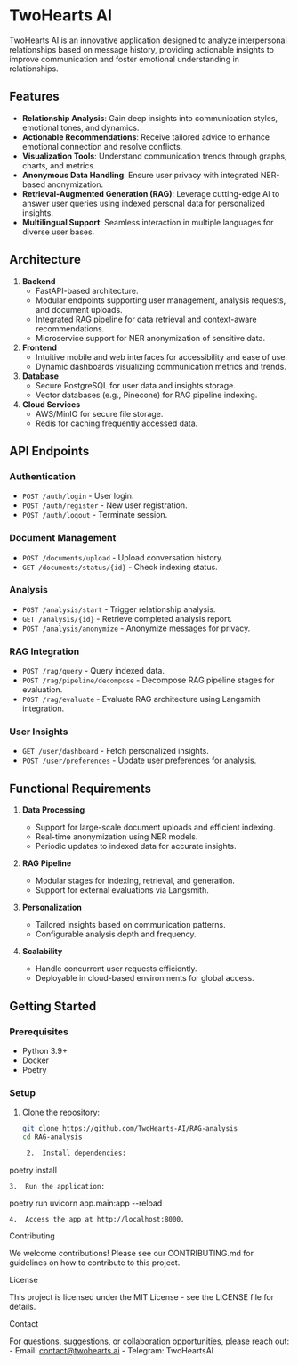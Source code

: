 # TwoHearts AI

TwoHearts AI is an innovative application designed to analyze interpersonal relationships based on message history, providing actionable insights to improve communication and foster emotional understanding in relationships.

## Features

- **Relationship Analysis**: Gain deep insights into communication styles, emotional tones, and dynamics.
- **Actionable Recommendations**: Receive tailored advice to enhance emotional connection and resolve conflicts.
- **Visualization Tools**: Understand communication trends through graphs, charts, and metrics.
- **Anonymous Data Handling**: Ensure user privacy with integrated NER-based anonymization.
- **Retrieval-Augmented Generation (RAG)**: Leverage cutting-edge AI to answer user queries using indexed personal data for personalized insights.
- **Multilingual Support**: Seamless interaction in multiple languages for diverse user bases.

## Architecture

1. **Backend**
   - FastAPI-based architecture.
   - Modular endpoints supporting user management, analysis requests, and document uploads.
   - Integrated RAG pipeline for data retrieval and context-aware recommendations.
   - Microservice support for NER anonymization of sensitive data.
2. **Frontend**
   - Intuitive mobile and web interfaces for accessibility and ease of use.
   - Dynamic dashboards visualizing communication metrics and trends.
3. **Database**
   - Secure PostgreSQL for user data and insights storage.
   - Vector databases (e.g., Pinecone) for RAG pipeline indexing.
4. **Cloud Services**
   - AWS/MinIO for secure file storage.
   - Redis for caching frequently accessed data.

## API Endpoints

### Authentication
- `POST /auth/login` - User login.
- `POST /auth/register` - New user registration.
- `POST /auth/logout` - Terminate session.

### Document Management
- `POST /documents/upload` - Upload conversation history.
- `GET /documents/status/{id}` - Check indexing status.

### Analysis
- `POST /analysis/start` - Trigger relationship analysis.
- `GET /analysis/{id}` - Retrieve completed analysis report.
- `POST /analysis/anonymize` - Anonymize messages for privacy.

### RAG Integration
- `POST /rag/query` - Query indexed data.
- `POST /rag/pipeline/decompose` - Decompose RAG pipeline stages for evaluation.
- `POST /rag/evaluate` - Evaluate RAG architecture using Langsmith integration.

### User Insights
- `GET /user/dashboard` - Fetch personalized insights.
- `POST /user/preferences` - Update user preferences for analysis.

## Functional Requirements

1. **Data Processing**
   - Support for large-scale document uploads and efficient indexing.
   - Real-time anonymization using NER models.
   - Periodic updates to indexed data for accurate insights.

2. **RAG Pipeline**
   - Modular stages for indexing, retrieval, and generation.
   - Support for external evaluations via Langsmith.

3. **Personalization**
   - Tailored insights based on communication patterns.
   - Configurable analysis depth and frequency.

4. **Scalability**
   - Handle concurrent user requests efficiently.
   - Deployable in cloud-based environments for global access.

## Getting Started

### Prerequisites
- Python 3.9+
- Docker
- Poetry

### Setup
1. Clone the repository:
   ```bash
   git clone https://github.com/TwoHearts-AI/RAG-analysis
   cd RAG-analysis

	2.	Install dependencies:

poetry install


	3.	Run the application:

poetry run uvicorn app.main:app --reload


	4.	Access the app at http://localhost:8000.

Contributing

We welcome contributions! Please see our CONTRIBUTING.md for guidelines on how to contribute to this project.

License

This project is licensed under the MIT License - see the LICENSE file for details.

Contact

For questions, suggestions, or collaboration opportunities, please reach out:
	- Email: contact@twohearts.ai
	- Telegram: TwoHeartsAI
